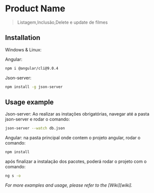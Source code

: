 # Product Name

> Listagem,Inclusão,Delete e update de filmes

## Installation

Windows & Linux:

Angular:

```sh
npm i @angular/cli@9.0.4
```

Json-server:

```sh
npm install -g json-server
```

## Usage example

Json-server:
Ao realizar as instações obrigatórias, navegar até a pasta json-server e rodar o comando:
```sh
json-server --watch db.json
```

Angular:
na pasta principal onde contem o projeto angular, rodar o comando: 
```sh
npm install
```
após finalizar a instalação dos pacotes, poderá rodar o projeto com o comando:
```sh
ng s -o
```



_For more examples and usage, please refer to the [Wiki][wiki]._
